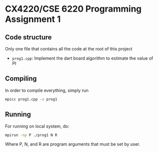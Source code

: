 CX4220/CSE 6220 Programming Assignment 1
=================================

## Code structure

Only one file that contains all the code at the root of this project

- `prog1.cpp`: Implement the dart board algorithm to estimate the value of PI

## Compiling

In order to compile everything, simply run
```sh
mpicc prog1.cpp -o prog1
```


## Running
For running on local system, do:
```sh
mpirun -np P ./prog1 N R
```

Where P, N, and R are program arguments that must be set by user.
